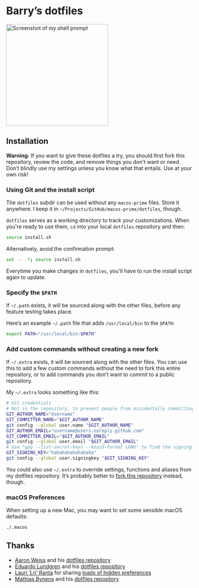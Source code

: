 # Barry’s dotfiles

<img alt="Screenshot of my shell prompt" src="https://user-images.githubusercontent.com/5648875/28853780-868ae394-76f8-11e7-8016-10965c9d0c2a.png" width="275">

## Installation

**Warning:** If you want to give these dotfiles a try, you should first fork this repository, review the code, and remove things you don’t want or need. Don’t blindly use my settings unless you know what that entails. Use at your own risk!

### Using Git and the install script

The `dotfiles` subdir can be used without any `macos-prime` files. Store it anywhere. I keep it in `~/Projects/GitHub/macos-prime/dotfiles`, though.

`dotfiles` serves as a working directory to track your customizations. When you're ready to use them, `cd` into your local `dotfiles` repository and then:

```bash
source install.sh
```

Alternatively, avoid the confirmation prompt:

```bash
set -- -f; source install.sh
```

Everytime you make changes in `dotfiles`, you'll have to run the install script again to update.

### Specify the `$PATH`

If `~/.path` exists, it will be sourced along with the other files, before any feature testing takes place.

Here’s an example `~/.path` file that adds `/usr/local/bin` to the `$PATH`:

```bash
export PATH="/usr/local/bin:$PATH"
```

### Add custom commands without creating a new fork

If `~/.extra` exists, it will be sourced along with the other files. You can use this to add a few custom commands without the need to fork this entire repository, or to add commands you don’t want to commit to a public repository.

My `~/.extra` looks something like this:

```bash
# Git credentials
# Not in the repository, to prevent people from accidentally committing under my name
GIT_AUTHOR_NAME="Username"
GIT_COMMITTER_NAME="$GIT_AUTHOR_NAME"
git config --global user.name "$GIT_AUTHOR_NAME"
GIT_AUTHOR_EMAIL="username@users.noreply.github.com"
GIT_COMMITTER_EMAIL="$GIT_AUTHOR_EMAIL"
git config --global user.email "$GIT_AUTHOR_EMAIL"
# Use "gpg --list-secret-keys --keyid-format LONG" to find the signing key
GIT_SIGNING_KEY="hahahahahahahaha"
git config --global user.signingkey "$GIT_SIGNING_KEY"
```

You could also use `~/.extra` to override settings, functions and aliases from my dotfiles repository. It’s probably better to [fork this repository](https://github.com/mathiasbynens/dotfiles/fork) instead, though.

### macOS Preferences

When setting up a new Mac, you may want to set some sensible macOS defaults:

```bash
./.macos
```

## Thanks

* [Aaron Weiss](http://aaronweiss.us) and his [dotfiles repository](https://github.com/aatxe/dotfiles)
* [Eduardo Lundgren](http://eduardo.io) and his [dotfiles repository](https://github.com/eduardolundgren/dotfiles)
* [Lauri ‘Lri’ Ranta](http://lri.me) for sharing [loads of hidden preferences](http://osxnotes.net/defaults.html)
* [Mathias Bynens](https://mathiasbynens.be) and his [dotfiles repository](https://github.com/mathiasbynens/dotfiles)